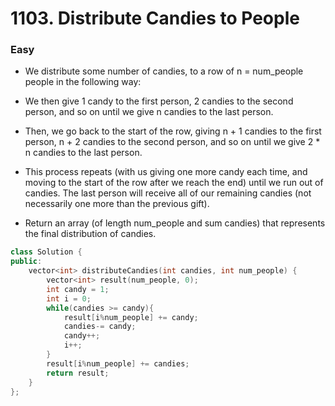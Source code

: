 # 1103. Distribute Candies to People
### Easy

* We distribute some number of candies, to a row of n = num_people people in the following way:

* We then give 1 candy to the first person, 2 candies to the second person, and so on until we give n candies to the last person.

* Then, we go back to the start of the row, giving n + 1 candies to the first person, n + 2 candies to the second person, and so on until we give 2 * n candies to the last person.

* This process repeats (with us giving one more candy each time, and moving to the start of the row after we reach the end) until we run out of candies.  The last person will receive all of our remaining candies (not necessarily one more than the previous gift).

* Return an array (of length num_people and sum candies) that represents the final distribution of candies.

```cpp
class Solution {
public:
    vector<int> distributeCandies(int candies, int num_people) {
        vector<int> result(num_people, 0);
        int candy = 1;
        int i = 0;
        while(candies >= candy){
            result[i%num_people] += candy;
            candies-= candy;
            candy++;
            i++;
        }
        result[i%num_people] += candies;
        return result;
    }
};
```
